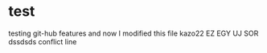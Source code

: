 # test
testing git-hub features
and now I modified this file
kazo22
EZ EGY UJ SOR
dssdsds
conflict line
